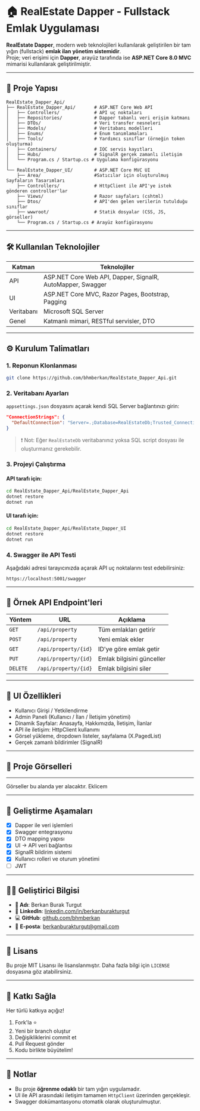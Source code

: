 # 🏠 RealEstate Dapper - Fullstack Emlak Uygulaması

**RealEstate Dapper**, modern web teknolojileri kullanılarak geliştirilen bir tam yığın (fullstack) **emlak ilan yönetim sistemidir**.  
Proje; veri erişimi için **Dapper**, arayüz tarafında ise **ASP.NET Core 8.0 MVC** mimarisi kullanılarak geliştirilmiştir.

---

## 📁 Proje Yapısı

```
RealEstate_Dapper_Api/
├── RealEstate_Dapper_Api/       # ASP.NET Core Web API
│   ├── Controllers/             # API uç noktaları
│   ├── Repositories/            # Dapper tabanlı veri erişim katmanı
│   ├── DTOs/                    # Veri transfer nesneleri
│   ├── Models/                  # Veritabanı modelleri
│   ├── Enums/                   # Enum tanımlamaları
│   ├── Tools/                   # Yardımcı sınıflar (örneğin token oluşturma)
│   ├── Containers/              # IOC servis kayıtları
│   ├── Hubs/                    # SignalR gerçek zamanlı iletişim
│   └── Program.cs / Startup.cs # Uygulama konfigürasyonu
│
└── RealEstate_Dapper_UI/        # ASP.NET Core MVC UI
    ├── Area/                    #Satıcılar için oluşturulmuş Sayfaların Tasarımları
    ├── Controllers/             # HttpClient ile API'ye istek gönderen controller'lar
    ├── Views/                   # Razor sayfaları (cshtml)
    ├── Dtos/                    # API'den gelen verilerin tutulduğu sınıflar
    ├── wwwroot/                 # Statik dosyalar (CSS, JS, görseller)
    └── Program.cs / Startup.cs # Arayüz konfigürasyonu
```

---

## 🛠️ Kullanılan Teknolojiler

| Katman | Teknolojiler |
|--------|--------------|
| API    | ASP.NET Core Web API, Dapper, SignalR, AutoMapper, Swagger |
| UI     | ASP.NET Core MVC, Razor Pages, Bootstrap, Pagging |
| Veritabanı | Microsoft SQL Server |
| Genel  | Katmanlı mimari, RESTful servisler, DTO  |

---

## ⚙️ Kurulum Talimatları

### 1. Reponun Klonlanması
```bash
git clone https://github.com/bhmberkan/RealEstate_Dapper_Api.git
```

### 2. Veritabanı Ayarları
`appsettings.json` dosyasını açarak kendi SQL Server bağlantınızı girin:

```json
"ConnectionStrings": {
  "DefaultConnection": "Server=.;Database=RealEstateDb;Trusted_Connection=True;"
}
```

> ❗ Not: Eğer `RealEstateDb` veritabanınız yoksa SQL script dosyası ile oluşturmanız gerekebilir.

### 3. Projeyi Çalıştırma

#### API tarafı için:
```bash
cd RealEstate_Dapper_Api/RealEstate_Dapper_Api
dotnet restore
dotnet run
```

#### UI tarafı için:
```bash
cd RealEstate_Dapper_Api/RealEstate_Dapper_UI
dotnet restore
dotnet run
```

### 4. Swagger ile API Testi
Aşağıdaki adresi tarayıcınızda açarak API uç noktalarını test edebilirsiniz:
```
https://localhost:5001/swagger
```

---

## 🔐 Örnek API Endpoint'leri

| Yöntem | URL | Açıklama |
|--------|-----|----------|
| `GET`  | `/api/property`         | Tüm emlakları getirir |
| `POST` | `/api/property`         | Yeni emlak ekler |
| `GET`  | `/api/property/{id}`    | ID'ye göre emlak getir |
| `PUT`  | `/api/property/{id}`    | Emlak bilgisini günceller |
| `DELETE` | `/api/property/{id}`  | Emlak bilgisini siler |

---

## 🧪 UI Özellikleri

- Kullanıcı Girişi / Yetkilendirme
- Admin Paneli (Kullanıcı / İlan / İletişim yönetimi)
- Dinamik Sayfalar: Anasayfa, Hakkımızda, İletişim, İlanlar
- API ile iletişim: HttpClient kullanımı
- Görsel yükleme, dropdown listeler, sayfalama (X.PagedList)
- Gerçek zamanlı bildirimler (SignalR)

---

## 📸 **Proje Görselleri**
---
Görseller bu alanda yer alacaktır. Eklicem

---

## 🎯 Geliştirme Aşamaları

- [x] Dapper ile veri işlemleri
- [x] Swagger entegrasyonu
- [x] DTO mapping yapısı
- [x] UI → API veri bağlantısı
- [x] SignalR bildirim sistemi
- [x] Kullanıcı rolleri ve oturum yönetimi
- [ ] JWT 

---

## 👨‍💻 Geliştirici Bilgisi

- **👤 Adı**: Berkan Burak Turgut  
- 💼 **LinkedIn**: [linkedin.com/in/berkanburakturgut](https://linkedin.com/in/berkanburakturgut)  
- 💻 **GitHub**: [github.com/bhmberkan](https://github.com/bhmberkan)  
- 📧 **E-posta**: berkanburakturgut@gmail.com  

---

## 📄 Lisans

Bu proje MIT Lisansı ile lisanslanmıştır. Daha fazla bilgi için `LICENSE` dosyasına göz atabilirsiniz.

---

## 🤝 Katkı Sağla

Her türlü katkıya açığız!

1. Fork'la ⭐  
2. Yeni bir branch oluştur  
3. Değişikliklerini commit et  
4. Pull Request gönder  
5. Kodu birlikte büyütelim!

---

## 📌 Notlar

- Bu proje **öğrenme odaklı** bir tam yığın uygulamadır.
- UI ile API arasındaki iletişim tamamen `HttpClient` üzerinden gerçekleşir.
- Swagger dokümantasyonu otomatik olarak oluşturulmuştur.

